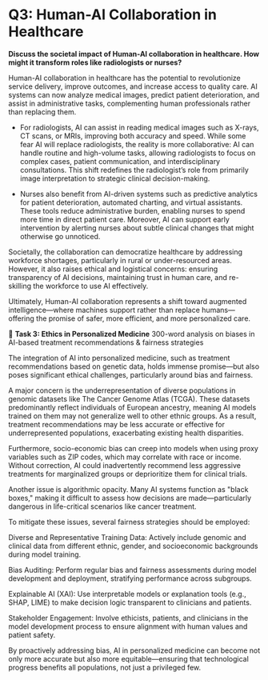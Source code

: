 # Q3: Human-AI Collaboration in Healthcare

**Discuss the societal impact of Human-AI collaboration in healthcare. How might it transform roles like radiologists or nurses?**

Human-AI collaboration in healthcare has the potential to revolutionize service delivery, improve outcomes, 
and increase access to quality care. AI systems can now analyze medical images, predict patient deterioration, 
and assist in administrative tasks, complementing human professionals rather than replacing them.

- For radiologists, AI can assist in reading medical images such as X-rays, CT scans, or MRIs,
  improving both accuracy and speed. While some fear AI will replace radiologists, the reality is more collaborative:
  AI can handle routine and high-volume tasks, allowing radiologists to focus on complex cases, patient communication,
  and interdisciplinary consultations. This shift redefines the radiologist’s role from primarily image interpretation
  to strategic clinical decision-making.

- Nurses also benefit from AI-driven systems such as predictive analytics for patient deterioration, automated
 charting, and virtual assistants. These tools reduce administrative burden, enabling nurses to spend more time in
 direct patient care. Moreover, AI can support early intervention by alerting nurses about subtle clinical changes
 that might otherwise go unnoticed.

Societally, the collaboration can democratize healthcare by addressing workforce shortages, particularly in rural or 
under-resourced areas. However, it also raises ethical and logistical concerns: ensuring transparency of AI 
decisions, maintaining trust in human care, and re-skilling the workforce to use AI effectively.

Ultimately, Human-AI collaboration represents a shift toward augmented intelligence—where machines support rather
than replace humans—offering the promise of safer, more efficient, and more personalized care.

🔷 **Task 3: Ethics in Personalized Medicine**
300-word analysis on biases in AI-based treatment recommendations & fairness strategies

The integration of AI into personalized medicine, such as treatment recommendations based on genetic data, 
holds immense promise—but also poses significant ethical challenges, particularly around bias and fairness.

A major concern is the underrepresentation of diverse populations in genomic datasets like The Cancer Genome Atlas 
(TCGA). These datasets predominantly reflect individuals of European ancestry, meaning AI models trained on them may
not generalize well to other ethnic groups. As a result, treatment recommendations may be less accurate or effective
for underrepresented populations, exacerbating existing health disparities.

Furthermore, socio-economic bias can creep into models when using proxy variables such as ZIP codes, which may
correlate with race or income. Without correction, AI could inadvertently recommend less aggressive treatments for 
marginalized groups or deprioritize them for clinical trials.

Another issue is algorithmic opacity. Many AI systems function as "black boxes," making it difficult to assess how 
decisions are made—particularly dangerous in life-critical scenarios like cancer treatment.

To mitigate these issues, several fairness strategies should be employed:

Diverse and Representative Training Data: Actively include genomic and clinical data from different ethnic, gender,
and socioeconomic backgrounds during model training.

Bias Auditing: Perform regular bias and fairness assessments during model development and deployment, stratifying 
performance across subgroups.

Explainable AI (XAI): Use interpretable models or explanation tools (e.g., SHAP, LIME) to make decision logic 
transparent to clinicians and patients.

Stakeholder Engagement: Involve ethicists, patients, and clinicians in the model development process to ensure 
alignment with human values and patient safety.

By proactively addressing bias, AI in personalized medicine can become not only more accurate but also more
equitable—ensuring that technological progress benefits all populations, not just a privileged few.
